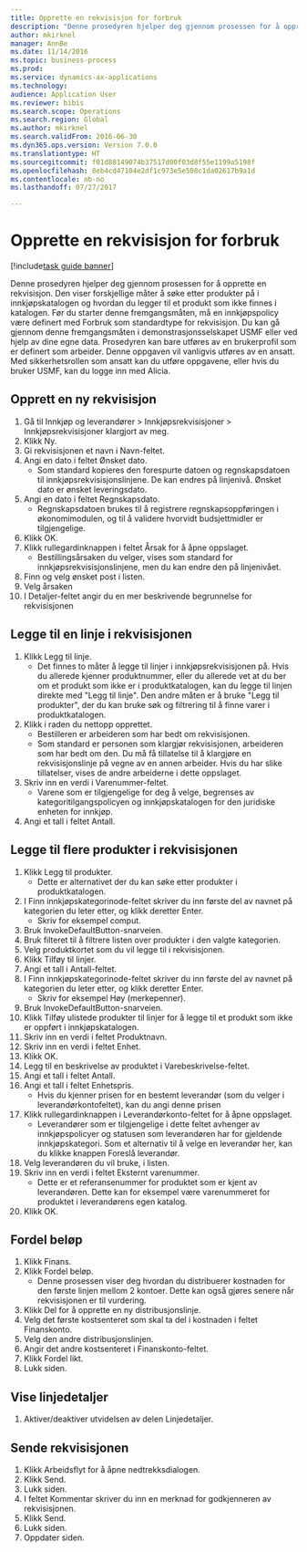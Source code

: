 ```yaml
--- 
title: Opprette en rekvisisjon for forbruk
description: "Denne prosedyren hjelper deg gjennom prosessen for å opprette en rekvisisjon."
author: mkirknel
manager: AnnBe
ms.date: 11/14/2016
ms.topic: business-process
ms.prod: 
ms.service: dynamics-ax-applications
ms.technology: 
audience: Application User
ms.reviewer: bibis
ms.search.scope: Operations
ms.search.region: Global
ms.author: mkirknel
ms.search.validFrom: 2016-06-30
ms.dyn365.ops.version: Version 7.0.0
ms.translationtype: HT
ms.sourcegitcommit: f01d88149074b37517d00f03d8f55e1199a5198f
ms.openlocfilehash: 8eb4cd47104e2df1c973e5e508c1da02617b9a1d
ms.contentlocale: nb-no
ms.lasthandoff: 07/27/2017

---
```

# <a name="create-a-requisition-for-consumption"></a>Opprette en rekvisisjon for forbruk

[!include[task guide banner](../../includes/task-guide-banner.md)]

Denne prosedyren hjelper deg gjennom prosessen for å opprette en rekvisisjon. Den viser forskjellige måter å søke etter produkter på i innkjøpskatalogen og hvordan du legger til et produkt som ikke finnes i katalogen. Før du starter denne fremgangsmåten, må en innkjøpspolicy være definert med Forbruk som standardtype for rekvisisjon. Du kan gå gjennom denne fremgangsmåten i demonstrasjonsselskapet USMF eller ved hjelp av dine egne data. Prosedyren kan bare utføres av en brukerprofil som er definert som arbeider.  Denne oppgaven vil vanligvis utføres av en ansatt. Med sikkerhetsrollen som ansatt kan du utføre oppgavene, eller hvis du bruker USMF, kan du logge inn med Alicia.


## <a name="create-a-new-requisition"></a>Opprett en ny rekvisisjon
1. Gå til Innkjøp og leverandører > Innkjøpsrekvisisjoner > Innkjøpsrekvisisjoner klargjort av meg.
2. Klikk Ny.
3. Gi rekvisisjonen et navn i Navn-feltet.
4. Angi en dato i feltet Ønsket dato.
    * Som standard kopieres den forespurte datoen og regnskapsdatoen til innkjøpsrekvisisjonslinjene. De kan endres på linjenivå. Ønsket dato er ønsket leveringsdato.  
5. Angi en dato i feltet Regnskapsdato.
    * Regnskapsdatoen brukes til å registrere regnskapsoppføringen i økonomimodulen, og til å validere hvorvidt budsjettmidler er tilgjengelige.  
6. Klikk OK.
7. Klikk rullegardinknappen i feltet Årsak for å åpne oppslaget.
    * Bestillingsårsaken du velger, vises som standard for innkjøpsrekvisisjonslinjene, men du kan endre den på linjenivået.    
8. Finn og velg ønsket post i listen.
9. Velg årsaken
10. I Detaljer-feltet angir du en mer beskrivende begrunnelse for rekvisisjonen

## <a name="add-a-line-to-the-requisition"></a>Legge til en linje i rekvisisjonen
1. Klikk Legg til linje.
    * Det finnes to måter å legge til linjer i innkjøpsrekvisisjonen på. Hvis du allerede kjenner produktnummer, eller du allerede vet at du ber om et produkt som ikke er i produktkatalogen, kan du legge til linjen direkte med "Legg til linje". Den andre måten er å bruke "Legg til produkter", der du kan bruke søk og filtrering til å finne varer i produktkatalogen.    
2. Klikk i raden du nettopp opprettet.
    * Bestilleren er arbeideren som har bedt om rekvisisjonen.   
    * Som standard er personen som klargjør rekvisisjonen, arbeideren som har bedt om den. Du må få tillatelse til å klargjøre en rekvisisjonslinje på vegne av en annen arbeider. Hvis du har slike tillatelser, vises de andre arbeiderne i dette oppslaget.  
3. Skriv inn en verdi i Varenummer-feltet.
    * Varene som er tilgjengelige for deg å velge, begrenses av kategoritilgangspolicyen og innkjøpskatalogen for den juridiske enheten for innkjøp.    
4. Angi et tall i feltet Antall.

## <a name="add-more-products-to-the-requisition"></a>Legge til flere produkter i rekvisisjonen
1. Klikk Legg til produkter.
    * Dette er alternativet der du kan søke etter produkter i produktkatalogen.    
2. I Finn innkjøpskategorinode-feltet skriver du inn første del av navnet på kategorien du leter etter, og klikk deretter Enter.
    * Skriv for eksempel comput.  
3. Bruk InvokeDefaultButton-snarveien.
4. Bruk filteret til å filtrere listen over produkter i den valgte kategorien.
5. Velg produktkortet som du vil legge til i rekvisisjonen.
6. Klikk Tilføy til linjer.
7. Angi et tall i Antall-feltet.
8. I Finn innkjøpskategorinode-feltet skriver du inn første del av navnet på kategorien du leter etter, og klikk deretter Enter.
    * Skriv for eksempel Høy (merkepenner).  
9. Bruk InvokeDefaultButton-snarveien.
10. Klikk Tilføy ulistede produkter til linjer for å legge til et produkt som ikke er oppført i innkjøpskatalogen.
11. Skriv inn en verdi i feltet Produktnavn.
12. Skriv inn en verdi i feltet Enhet.
13. Klikk OK.
14. Legg til en beskrivelse av produktet i Varebeskrivelse-feltet.
15. Angi et tall i feltet Antall.
16. Angi et tall i feltet Enhetspris.
    * Hvis du kjenner prisen for en bestemt leverandør (som du velger i leverandørkontofeltet), kan du angi denne prisen   
17. Klikk rullegardinknappen i Leverandørkonto-feltet for å åpne oppslaget.
    * Leverandører som er tilgjengelige i dette feltet avhenger av innkjøpspolicyer og statusen som leverandøren har for gjeldende innkjøpskategori. Som et alternativ til å velge en leverandør her, kan du klikke knappen Foreslå leverandør.    
18. Velg leverandøren du vil bruke, i listen.
19. Skriv inn en verdi i feltet Eksternt varenummer.
    * Dette er et referansenummer for produktet som er kjent av leverandøren. Dette kan for eksempel være varenummeret for produktet i leverandørens egen katalog.  
20. Klikk OK.

## <a name="distribute-amounts"></a>Fordel beløp
1. Klikk Finans.
2. Klikk Fordel beløp.
    * Denne prosessen viser deg hvordan du distribuerer kostnaden for den første linjen mellom 2 kontoer. Dette kan også gjøres senere når rekvisisjonen er til vurdering.  
3. Klikk Del for å opprette en ny distribusjonslinje.
4. Velg det første kostsenteret som skal ta del i kostnaden i feltet Finanskonto.
5. Velg den andre distribusjonslinjen.
6. Angir det andre kostsenteret i Finanskonto-feltet.
7. Klikk Fordel likt.
8. Lukk siden.

## <a name="view-line-details"></a>Vise linjedetaljer
1. Aktiver/deaktiver utvidelsen av delen Linjedetaljer.

## <a name="submit-the-requisition"></a>Sende rekvisisjonen
1. Klikk Arbeidsflyt for å åpne nedtrekksdialogen.
2. Klikk Send.
3. Lukk siden.
4. I feltet Kommentar skriver du inn en merknad for godkjenneren av rekvisisjonen.
5. Klikk Send.
6. Lukk siden.
7. Oppdater siden.


